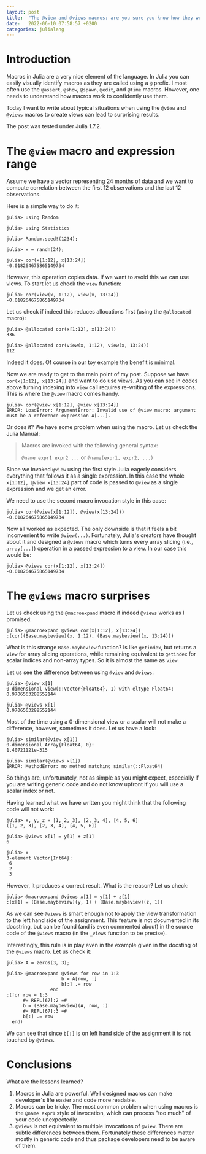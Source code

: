 ```yaml
---
layout: post
title:  "The @view and @views macros: are you sure you know how they work?"
date:   2022-06-10 07:58:57 +0200
categories: julialang
---
```


# Introduction

Macros in Julia are a very nice element of the language. In Julia
you can easily visually identify macros as they are called using a `@` prefix.
I most often use the `@assert`, `@show`, `@spawn`, `@edit`, and `@time` macros.
However, one needs to understand how macros work to confidently use them.

Today I want to write about typical situations when using
the `@view` and `@views` macros to create views can lead to surprising results.

The post was tested under Julia 1.7.2.

# The `@view` macro and expression range

Assume we have a vector representing 24 months of data and we want to compute
correlation between the first 12 observations and the last 12 observations.

Here is a simple way to do it:

```
julia> using Random

julia> using Statistics

julia> Random.seed!(1234);

julia> x = randn(24);

julia> cor(x[1:12], x[13:24])
-0.018264675865149734
```

However, this operation copies data. If we want to avoid this we can use
views. To start let us check the `view` function:

```
julia> cor(view(x, 1:12), view(x, 13:24))
-0.018264675865149734
```

Let us check if indeed this reduces allocations first (using the `@allocated`
macro):

```
julia> @allocated cor(x[1:12], x[13:24])
336

julia> @allocated cor(view(x, 1:12), view(x, 13:24))
112
```

Indeed it does. Of course in our toy example the benefit is minimal.

Now we are ready to get to the main point of my post. Suppose we have
`cor(x[1:12], x[13:24])` and want to do use views. As you can see in
codes above turning indexing into `view` call requires re-writing of the
expressions. This is where the `@view` macro comes handy.

```
julia> cor(@view x[1:12], @view x[13:24])
ERROR: LoadError: ArgumentError: Invalid use of @view macro: argument must be a reference expression A[...].
```

Or does it? We have some problem when using the macro. Let us check the
Julia Manual:

> Macros are invoked with the following general syntax:
>
> `@name expr1 expr2 ...` or `@name(expr1, expr2, ...)`

Since we invoked `@view` using the first style Julia eagerly considers
everything that follows it as a single expression. In this case the whole
`x[1:12], @view x[13:24]` part of code is passed to `@view` as a single
expression and we get an error.

We need to use the second macro invocation style in this case:

```
julia> cor(@view(x[1:12]), @view(x[13:24]))
-0.018264675865149734
```

Now all worked as expected. The only downside is that it feels a bit
inconvenient to write `@view(...)`. Fortunately, Julia's creators have thought
about it and designed a `@views` macro which turns every array slicing
(i.e., `array[...]`) operation in a passed expression to a view. In our case
this would be:

```
julia> @views cor(x[1:12], x[13:24])
-0.018264675865149734
```

# The `@views` macro surprises

Let us check using the `@macroexpand` macro if indeed `@views` works as I promised:

```
julia> @macroexpand @views cor(x[1:12], x[13:24])
:(cor((Base.maybeview)(x, 1:12), (Base.maybeview)(x, 13:24)))
```

What is this strange `Base.maybeview` function? Is like `getindex`, but returns
a `view` for array slicing operations, while remaining equivalent to `getindex`
for scalar indices and non-array types. So it is almost the same as `view`.

Let us see the difference between using `@view` and `@views`:

```
julia> @view x[1]
0-dimensional view(::Vector{Float64}, 1) with eltype Float64:
0.9706563288552144

julia> @views x[1]
0.9706563288552144
```

Most of the time using a 0-dimensional view or a scalar will not make a
difference, however, sometimes it does. Let us have a look:

```
julia> similar(@view x[1])
0-dimensional Array{Float64, 0}:
1.40721121e-315

julia> similar(@views x[1])
ERROR: MethodError: no method matching similar(::Float64)
```

So things are, unfortunately, not as simple as you might expect, especially if
you are writing generic code and do not know upfront if you will use a scalar
index or not.

Having learned what we have written you might think that the following code will
not work:

```
julia> x, y, z = [1, 2, 3], [2, 3, 4], [4, 5, 6]
([1, 2, 3], [2, 3, 4], [4, 5, 6])

julia> @views x[1] = y[1] + z[1]
6

julia> x
3-element Vector{Int64}:
 6
 2
 3
```

However, it produces a correct result. What is the reason? Let us check:

```
julia> @macroexpand @views x[1] = y[1] + z[1]
:(x[1] = (Base.maybeview)(y, 1) + (Base.maybeview)(z, 1))
```

As we can see `@views` is smart enough not to apply the view transformation
to the left hand side of the assignment. This feature is not documented in its
docstring, but can be found (and is even commented about) in the source code of
the `@views` macro (in the `_views` function to be precise).

Interestingly, this rule is in play even in the example given in
the docsting of the `@views` macro. Let us check it:

```
julia> A = zeros(3, 3);

julia> @macroexpand @views for row in 1:3
                    b = A[row, :]
                    b[:] .= row
                end
:(for row = 1:3
      #= REPL[67]:2 =#
      b = (Base.maybeview)(A, row, :)
      #= REPL[67]:3 =#
      b[:] .= row
  end)
```

We can see that since `b[:]` is on left hand side of the assignment it is not
touched by `@views`.

# Conclusions

What are the lessons learned?

1. Macros in Julia are powerful. Well designed macros can make developer's
   life easier and code more readable.
2. Macros can be tricky. The most common problem when using macros is the
   `@name expr1` style of invocation, which can process "too much" of your code
   unexpectedly.
3. `@views` is not equivalent to multiple invocations of `@view`. There are
   subtle differences between them. Fortunately these differences matter
   mostly in generic code and thus package developers need to be aware of them.
